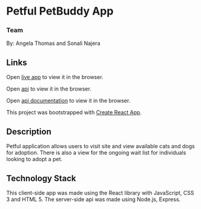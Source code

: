 # Petful PetBuddy App

### Team
By: Angela Thomas and Sonali Najera

## Links

Open [live app](https://petful-client-ecru.vercel.app/) to view it in the browser.

Open [api](https://petful-petbuddy.herokuapp.com/) to view it in the browser.

Open [api documentation](https://github.com/sonalinajera/petful-server/blob/master/README.md) to view it in the browser.

This project was bootstrapped with [Create React App](https://github.com/facebook/create-react-app).

## Description 
Petful application allows users to visit site and view available cats and dogs for adoption. There is also a view for the ongoing wait list for individuals looking to adopt a pet. 

## Technology Stack
This client-side app was made using the React library with JavaScript, CSS 3 and HTML 5. 
The server-side api was made using Node.js, Express. 